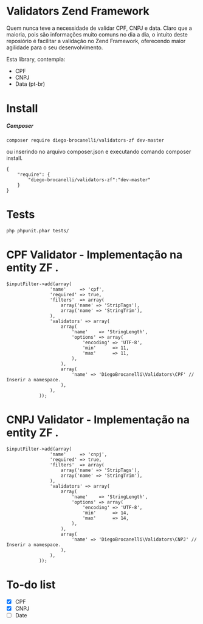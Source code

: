 # Validators Zend Framework
Quem nunca teve a necessidade de validar CPF, CNPJ e data. Claro que a maioria, pois são informações muito comuns no dia a dia, o intuito deste reposiório é facilitar a validação no Zend Framework, oferecendo maior agilidade para o seu desenvolvimento.

Esta library, contempla:
   - CPF
   - CNPJ
   - Data (pt-br)

# Install

##### Composer

```
composer require diego-brocanelli/validators-zf dev-master
```
ou inserindo no arquivo composer.json e executando comando composer install.
```
{
    "require": {
        "diego-brocanelli/validators-zf":"dev-master"
    }
}
```

# Tests
```
php phpunit.phar tests/
```

# CPF Validator - Implementação na entity ZF .
```
$inputFilter->add(array(
                'name'     => 'cpf',
                'required' => true,
                'filters'  => array(
                    array('name' => 'StripTags'),
                    array('name' => 'StringTrim'),
                ),
                'validators' => array(
                    array(
                        'name'    => 'StringLength',
                        'options' => array(
                            'encoding' => 'UTF-8',
                            'min'      => 11,
                            'max'      => 11,
                        ),
                    ),
                    array(
                        'name' => 'DiegoBrocanelli\Validators\CPF' // Inserir a namespace.
                    ),
                ),
            ));
```

# CNPJ Validator - Implementação na entity ZF .
```
$inputFilter->add(array(
                'name'     => 'cnpj',
                'required' => true,
                'filters'  => array(
                    array('name' => 'StripTags'),
                    array('name' => 'StringTrim'),
                ),
                'validators' => array(
                    array(
                        'name'    => 'StringLength',
                        'options' => array(
                            'encoding' => 'UTF-8',
                            'min'      => 14,
                            'max'      => 14,
                        ),
                    ),
                    array(
                        'name' => 'DiegoBrocanelli\Validators\CNPJ' // Inserir a namespace.
                    ),
                ),
            ));
```
   
# To-do list  

* [X] CPF
* [X] CNPJ
* [ ] Date